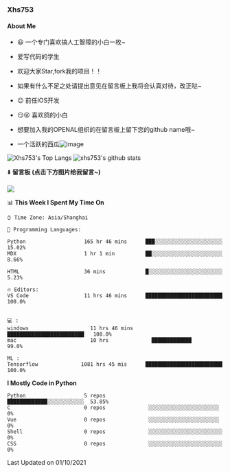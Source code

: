 ### Xhs753
#### About Me
- 😃 一个专门喜欢搞人工智障的小白一枚~ 
- 爱写代码的学生
- 欢迎大家Star,fork我的项目！！
- 如果有什么不足之处请提出意见在留言板上我将会认真对待，改正哒~     
- 😉 前任IOS开发
- 😏😝 喜欢鸽的小白
- 想要加入我的OPENAL组织的在留言板上留下您的github name哦~


-  一个活跃的西瓜![image](https://user-images.githubusercontent.com/62407841/128600235-eec275a9-061b-435d-abc0-3608908332d5.png)



![Xhs753's Top Langs](https://github-readme-stats.vercel.app/api/top-langs/?username=xhs753&layout=compact&theme=radical&card_width=270)  ![xhs753's github stats](https://github-readme-stats.vercel.app/api?username=xhs753&show_icons=true&theme=radical&line_height=20)

⬇️ **留言板 (点击下方图片给我留言~)**
<br><br>
[![](https://api.moedog.org/room/@xhs753.github/svg?width=600&height=150&limit=20&theme=light&title=xhs753@GitHub:%20~&fontSize=13)](https://api.moedog.org/room/@xhs753.github?title=xhs753%E7%9A%84Github%E7%95%99%E8%A8%80%E6%9D%BF)


<!--START_SECTION:waka-->
📊 **This Week I Spent My Time On** 

```text
⌚︎ Time Zone: Asia/Shanghai

💬 Programming Languages: 

Python                   165 hr 46 mins      ███░░░░░░░░░░░░░░░░░░░░░░   15.02% 
MDX                      1 hr 1 min          ██░░░░░░░░░░░░░░░░░░░░░░░   8.66% 
 
HTML                     36 mins             █░░░░░░░░░░░░░░░░░░░░░░░░   5.23%

🔥 Editors: 
VS Code                  11 hrs 46 mins      █████████████████████████   100.0%


💻 : 
windows                    11 hrs 46 mins      █████████████████████████   100.0%
mac                        10 hrs              █████████████               99.0%

ML :
Tensorflow              1081 hrs 45 mis      █████████████████████████  100.0%

```

**I Mostly Code in Python** 

```text
Python                   5 repos              █████████████░░░░░░░░░░░░  53.85% 
C                        0 repos              ░░░░░░░░░░░░░░░░░░░░░░░    0% 
Vue                      0 repos              ░░░░░░░░░░░░░░░░░░░░░░░    0% 
Shell                    0 repos              ░░░░░░░░░░░░░░░░░░░░░░░░   0% 
CSS                      0 repos              ░░░░░░░░░░░░░░░░░░░░░░░░   0%

```



 Last Updated on 01/10/2021
<!--END_SECTION:waka-->

